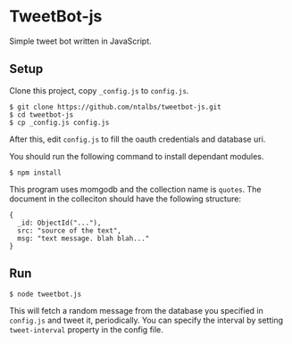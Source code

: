 TweetBot-js
===========

Simple tweet bot written in JavaScript.

## Setup
Clone this project, copy `_config.js` to `config.js`.

    $ git clone https://github.com/ntalbs/tweetbot-js.git
    $ cd tweetbot-js
    $ cp _config.js config.js

After this, edit `config.js` to fill the oauth credentials and database uri.

You should run the following command to install dependant modules.

    $ npm install

This program uses momgodb and the collection name is `quotes`. The document in the colleciton should have the following structure:

    {
      _id: ObjectId("..."),
      src: "source of the text",
      msg: "text message. blah blah..."
    }

## Run

    $ node tweetbot.js

This will fetch a random message from the database you specified in `config.js` and tweet it, periodically. You can specify the interval by setting `tweet-interval` property in the config file.
